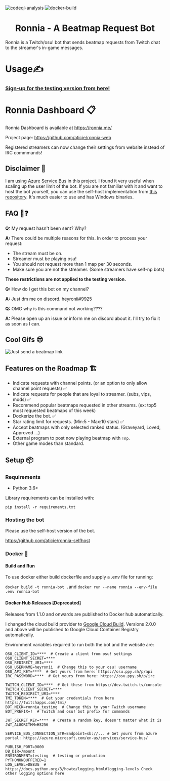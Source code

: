 ![codeql-analysis](https://github.com/aticie/ronnia/actions/workflows/codeql-analysis.yml/badge.svg)
![docker-build](https://img.shields.io/docker/cloud/build/eatici/ronnia)


<div align="center">

# Ronnia - A Beatmap Request Bot

</div>

Ronnia is a Twitch/osu! bot that sends beatmap requests from Twitch chat to the streamer's in-game messages.

# Usage✍️

### [Sign-up for the testing version from here!](https://testing.ronnia.me/)

# Ronnia Dashboard 📋

Ronnia Dashboard is available at https://ronnia.me/

Project page: https://github.com/aticie/ronnia-web

Registered streamers can now change their settings from website instead of IRC commmands!

## Disclaimer 📝

I am using [Azure Service Bus](https://azure.microsoft.com/en-us/services/service-bus/) in this project. I found it 
very useful when scaling up the user limit of the bot. If you are not familiar with it and want to host the bot yourself,
you can use the self-host implementation from [this repository](https://github.com/aticie/ronnia-selfhost). It's much 
easier to use and has Windows binaries.

## FAQ 🙋❓

**Q:** My request hasn't been sent? Why?

**A:** There could be multiple reasons for this. In order to process your request:
- The stream must be on.
- Streamer must be playing osu!
- You should not request more than 1 map per 30 seconds.
- Make sure you are not the streamer. (Some streamers have self-np bots)

**These restrictions are not applied to the testing version.** 

**Q:** How do I get this bot on my channel?

**A:** Just dm me on discord. heyronii#9925

**Q:** OMG why is this command not working????

**A:** Please open up an issue or inform me on discord about it. I'll try to fix it as soon as I can.

## Cool Gifs 😎
![Just send a beatmap link](cool_gifs/usage.gif)

## Features on the Roadmap 🏗️

- Indicate requests with channel points. (or an option to only allow channel point requests) ✅
- Indicate requests for people that are loyal to streamer. (subs, vips, mods) ✅
- Recommend popular beatmaps requested in other streams. (ex: top5 most requested beatmaps of this week)
- Dockerize the bot. ✅
- Star rating limit for requests. (Min:5 - Max:10 stars) ✅
- Accept beatmaps with only selected ranked status. (Graveyard, Loved, Approved ...)
- External program to post now playing beatmap with `!np`.
- Other game modes than standard.

## Setup 📦

### Requirements

- Python 3.6+

Library requirements can be installed with:

`pip install -r requirements.txt`

### Hosting the bot

Please use the self-host version of the bot. 

https://github.com/aticie/ronnia-selfhost

### Docker 🐳
#### Build and Run
To use docker either build dockerfile and supply a .env file for running:

`docker build -t ronnia-bot .`and `docker run --name ronnia --env-file .env ronnia-bot`

#### ~~Docker Hub Releases [Deprecated]~~

Releases from 1.1.0 and onwards are published to Docker hub automatically.

I changed the cloud build provider to [Google Cloud Build](https://cloud.google.com/docs/build/quickstart-build). 
Versions 2.0.0 and above will be published to Google Cloud Container Registry automatically.

Environment variables required to run both the bot and the website are:

```
OSU_CLIENT_ID=****  # Create a client from osu! settings 
OSU_CLIENT_SECRET=****
OSU_REDIRECT_URI=****
OSU_USERNAME=heyronii  # Change this to your osu! username
OSU_API_KEY=****  # Get yours from here: https://osu.ppy.sh/p/api
IRC_PASSWORD=****  # Get yours from here: https://osu.ppy.sh/p/irc

TWITCH_CLIENT_ID=****  # Get these from https://dev.twitch.tv/console
TWITCH_CLIENT_SECRET=****
TWITCH_REDIRECT_URI=****
TMI_TOKEN=****  # Get your credentials from here https://twitchapps.com/tmi/
BOT_NICK=ronnia_testing  # Change this to your Twitch username
BOT_PREFIX=!  # Twitch and osu! bot prefix for commands

JWT_SECRET_KEY=****  # Create a random key, doesn't matter what it is
JWT_ALGORITHM=HS256

SERVICE_BUS_CONNECTION_STR=Endpoint=sb://... # Get yours from azure portal: https://azure.microsoft.com/en-us/services/service-bus/

PUBLISH_PORT=9000 
DB_DIR=/mount
ENVIRONMENT=testing  # testing or production
PYTHONUNBUFFERED=1
LOG_LEVEL=DEBUG  # https://docs.python.org/3/howto/logging.html#logging-levels Check other logging options here
```